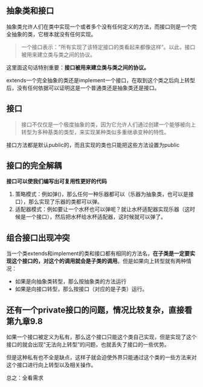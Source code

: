 ## 抽象类和接口

抽象类允许人们在类中实现一个或者多个没有任何定义的方法，而接口则是一个完全抽象的类，它根本就没有任何实现。

> 一个接口表示：”所有实现了该特定接口的类看起来都像这样“。以此，接口被用来建立类与类之间的协议。

这里面这句话特别重要：**接口被用来建立类与类之间的协议。**

extends一个完全抽象的类还是implement一个接口，在取到这个类之后向上转型后，没有任何依据可以证明这是一个普通类还是抽象类还是接口。



## 接口

> 接口不仅仅是一个极度抽象的类，因为它允许人们通过创建一个能够被向上转型为多种基类的类型，来实现某种类似多重继承变种的特性。

接口方法都是默认public的，而且实现的类也只能把这些方法设置为public



## 接口的完全解耦

**接口可以使我们编写出可复用性更好的代码**

1. 策略模式：例如弹()，那么任何一种乐器都可以（乐器为抽象类，也可以是接口），那么实现了乐器的类都可以弹。
2. 适配器模式：例如要让一个水杯也可以弹呢？就让水杯适配器实现乐器（这时候是一个接口），然后把水杯给水杯适配器，这时候就可以弹了。

## 组合接口出现冲突

当一个类extends和implement的类和接口都有相同的方法名，**在子类是一定要实现这个接口的，对这个的调用就会是子类的调用**。但是如果向上转型就有两种情况：

- 如果是向抽象类转型，那么按抽象类的方法运行
- 如果是向接口转型，那么按接口（对应的是子类）运行。

## 还有一个private接口的问题，情况比较复杂，直接看第九章9.8

如果一个接口被定义为私有，那么这个接口只能这个类自己实现，但是实现了这个接口的就会出现“无法向上转型”的问题，也就丢失了接口的一些优势。

但是这种私有也不全是缺点，这样子就会迫使外界只能通过这个类的一些方法来对这个接口进行向上转型以及相关操作。

总之：全看需求